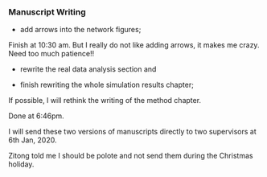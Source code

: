 ### Manuscript Writing
- add arrows into the network figures; 

Finish at 10:30 am. But I really do not like adding arrows, it makes me crazy. Need too much patience!! 

- rewrite the real data analysis section and 

- finish rewriting the whole simulation results chapter; 

If possible, I will rethink the writing of the method chapter.

Done at 6:46pm. 

I will send these two versions of manuscripts directly to two supervisors at 6th Jan, 2020. 

Zitong told me I should be polote and not send them during the Christmas holiday.